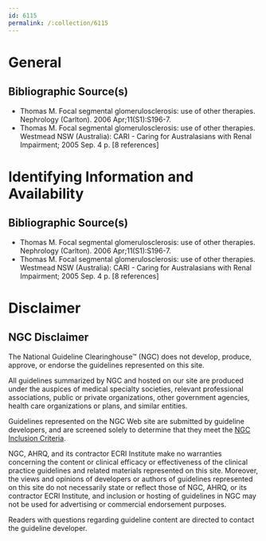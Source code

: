 ```yaml
---
id: 6115
permalink: /:collection/6115
---
```


# General

## Bibliographic Source(s)

- Thomas M. Focal segmental glomerulosclerosis: use of other therapies. Nephrology (Carlton). 2006 Apr;11(S1):S196-7.
- Thomas M. Focal segmental glomerulosclerosis: use of other therapies. Westmead NSW (Australia): CARI - Caring for Australasians with Renal Impairment; 2005 Sep. 4 p. [8 references]

# Identifying Information and Availability

## Bibliographic Source(s)

- Thomas M. Focal segmental glomerulosclerosis: use of other therapies. Nephrology (Carlton). 2006 Apr;11(S1):S196-7.
- Thomas M. Focal segmental glomerulosclerosis: use of other therapies. Westmead NSW (Australia): CARI - Caring for Australasians with Renal Impairment; 2005 Sep. 4 p. [8 references]

# Disclaimer

## NGC Disclaimer

The National Guideline Clearinghouse™ (NGC) does not develop, produce, approve, or endorse the guidelines represented on this site.

All guidelines summarized by NGC and hosted on our site are produced under the auspices of medical specialty societies, relevant professional associations, public or private organizations, other government agencies, health care organizations or plans, and similar entities.

Guidelines represented on the NGC Web site are submitted by guideline developers, and are screened solely to determine that they meet the [NGC Inclusion Criteria](/help-and-about/summaries/inclusion-criteria).

NGC, AHRQ, and its contractor ECRI Institute make no warranties concerning the content or clinical efficacy or effectiveness of the clinical practice guidelines and related materials represented on this site. Moreover, the views and opinions of developers or authors of guidelines represented on this site do not necessarily state or reflect those of NGC, AHRQ, or its contractor ECRI Institute, and inclusion or hosting of guidelines in NGC may not be used for advertising or commercial endorsement purposes.

Readers with questions regarding guideline content are directed to contact the guideline developer.

